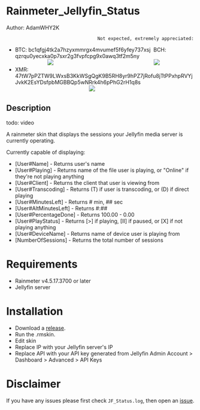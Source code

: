 # Rainmeter_Jellyfin_Status
Author: AdamWHY2K

                                      Not expected, extremely appreciated:
* BTC: bc1qfgj4tk2a7hzyxmmrgx4mvumef5f6yfey737xsj    BCH: qzrqu0yecxka0p7sxr2g3fvpfcpg9x0awq3tf2m5ny   
                      <img src="https://user-images.githubusercontent.com/68286215/130465610-63a93f21-4c79-4de4-a1ee-2aeb6ed17a9a.png">                                                                    <img src="https://user-images.githubusercontent.com/68286215/130466304-f6b50ae3-2bf4-40df-bf6d-3adf95f2ec67.png">
* XMR: 47tW7pPZTW9LWxsB3KkWSgQgK9B5RH8yr9hPZ7jRofu8jTtPPxhpRVYjJvkK2EsYDsfpbMGBBQp5wNRrk4h6pPhG2rH1q8s
                                                  <img src="https://user-images.githubusercontent.com/68286215/130466563-1ad94060-fd62-4c87-ad3b-728858f8dcea.png">

## Description

todo: video

A rainmeter skin that displays the sessions your Jellyfin media server is currently operating.

Currently capable of displaying:

* [User#Name] 		- Returns user's name
* [User#Playing]		- Returns name of the file user is playing, or "Online" if they're not playing anything
* [User#Client]		- Returns the client that user is viewing from
* [User#Transcoding]	- Returns (T) if user is transcoding, or (D) if direct playing
* [User#MinutesLeft]	- Returns # min, ## sec
* [User#AltMinutesLeft]	- Returns #:##
* [User#PercentageDone]	- Returns 100.00 - 0.00
* [User#PlayStatus]	- Returns [>] if playing, [II] if paused, or [X] if not playing anything
* [User#DeviceName]	- Returns name of device user is playing from
* [NumberOfSessions]	- Returns the total number of sessions

# Requirements
* Rainmeter v4.5.17.3700 or later
* Jellyfin server

# Installation
* Download a [release](https://github.com/AdamWHY2K/Rainmeter_Jellyfin_Status/releases).
* Run the .rmskin.
* Edit skin
* Replace IP with your Jellyfin server's IP
* Replace API with your API key generated from Jellyfin Admin Account > Dashboard > Advanced > API Keys

# Disclaimer
If you have any issues please first check `JF_Status.log`, then open an [issue](https://github.com/AdamWHY2K/Rainmeter_Jellyfin_Status/issues/new).
